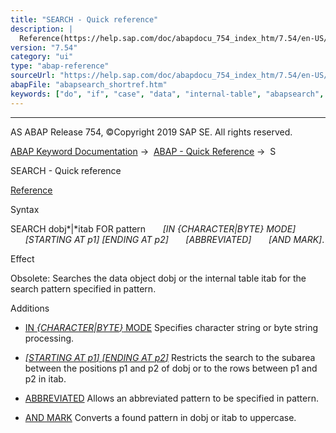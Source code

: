 ```yaml
---
title: "SEARCH - Quick reference"
description: |
  Reference(https://help.sap.com/doc/abapdocu_754_index_htm/7.54/en-US/abapsearch-.htm) Syntax SEARCH dobjitab FOR pattern IN CHARACTERBYTE MODE STARTING AT p1 ENDING AT p2 ABBREVIATED AND MARK. Effect Obsolete: Searches the data object dobj or the
version: "7.54"
category: "ui"
type: "abap-reference"
sourceUrl: "https://help.sap.com/doc/abapdocu_754_index_htm/7.54/en-US/abapsearch_shortref.htm"
abapFile: "abapsearch_shortref.htm"
keywords: ["do", "if", "case", "data", "internal-table", "abapsearch", "shortref"]
---
```


* * *

AS ABAP Release 754, ©Copyright 2019 SAP SE. All rights reserved.

[ABAP Keyword Documentation](https://help.sap.com/doc/abapdocu_754_index_htm/7.54/en-US/abenabap.htm) →  [ABAP - Quick Reference](https://help.sap.com/doc/abapdocu_754_index_htm/7.54/en-US/abenabap_shortref.htm) →  S

SEARCH - Quick reference

[Reference](https://help.sap.com/doc/abapdocu_754_index_htm/7.54/en-US/abapsearch-.htm)

Syntax

SEARCH dobj*|*itab FOR pattern
      *\[*IN *{*CHARACTER*|*BYTE*}* MODE*\]*
      *\[*STARTING AT p1*\]* *\[*ENDING AT p2*\]*
      *\[*ABBREVIATED*\]*
      *\[*AND MARK*\]*.

Effect

Obsolete: Searches the data object dobj or the internal table itab for the search pattern specified in pattern.

Additions

-   [IN *{*CHARACTER*|*BYTE*}* MODE](https://help.sap.com/doc/abapdocu_754_index_htm/7.54/en-US/abapsearch-.htm)
    Specifies character string or byte string processing.
    
-   [*\[*STARTING AT p1*\]* *\[*ENDING AT p2*\]*](https://help.sap.com/doc/abapdocu_754_index_htm/7.54/en-US/abapsearch_itab.htm)
    Restricts the search to the subarea between the positions p1 and p2 of dobj or to the rows between p1 and p2 in itab.
    
-   [ABBREVIATED](https://help.sap.com/doc/abapdocu_754_index_htm/7.54/en-US/abapsearch-.htm)
    Allows an abbreviated pattern to be specified in pattern.
    
-   [AND MARK](https://help.sap.com/doc/abapdocu_754_index_htm/7.54/en-US/abapsearch-.htm)
    Converts a found pattern in dobj or itab to uppercase.